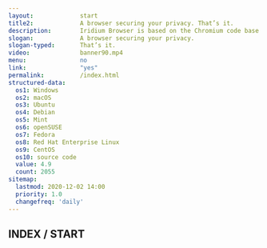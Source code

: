 ```yaml
---
layout:				start
title2:				A browser securing your privacy. That’s it.
description:		Iridium Browser is based on the Chromium code base. All modifications enhance the privacy of the user and make sure the most secure technologies are used.
slogan:				A browser securing your privacy.
slogan-typed:		That’s it.
video:				banner90.mp4
menu:				no
link:				"yes"
permalink:			/index.html
structured-data:
  os1: Windows
  os2: macOS
  os3: Ubuntu
  os4: Debian
  os5: Mint
  os6: openSUSE
  os7: Fedora
  os8: Red Hat Enterprise Linux
  os9: CentOS
  os10: source code
  value: 4.9
  count: 2055
sitemap:
  lastmod: 2020-12-02 14:00
  priority: 1.0
  changefreq: 'daily'
---
```

## INDEX / START #